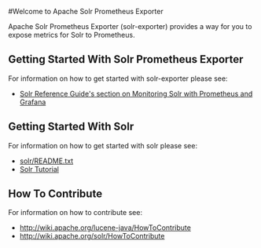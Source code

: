 <!--
 Licensed to the Apache Software Foundation (ASF) under one or more
 contributor license agreements.  See the NOTICE file distributed with
 this work for additional information regarding copyright ownership.
 The ASF licenses this file to You under the Apache License, Version 2.0
 (the "License"); you may not use this file except in compliance with
 the License.  You may obtain a copy of the License at

     http://www.apache.org/licenses/LICENSE-2.0

 Unless required by applicable law or agreed to in writing, software
 distributed under the License is distributed on an "AS IS" BASIS,
 WITHOUT WARRANTIES OR CONDITIONS OF ANY KIND, either express or implied.
 See the License for the specific language governing permissions and
 limitations under the License.
-->

#Welcome to Apache Solr Prometheus Exporter

Apache Solr Prometheus Exporter (solr-exporter) provides a way for you to expose metrics for Solr to Prometheus.

## Getting Started With Solr Prometheus Exporter

For information on how to get started with solr-exporter please see:
 * [Solr Reference Guide's section on Monitoring Solr with Prometheus and Grafana](https://lucene.apache.org/solr/guide/monitoring-solr-with-prometheus-and-grafana.html)

## Getting Started With Solr

For information on how to get started with solr please see:
 * [solr/README.txt](../../README.md)
 * [Solr Tutorial](https://lucene.apache.org/solr/guide/solr-tutorial.html)

## How To Contribute

For information on how to contribute see:
 * http://wiki.apache.org/lucene-java/HowToContribute
 * http://wiki.apache.org/solr/HowToContribute
